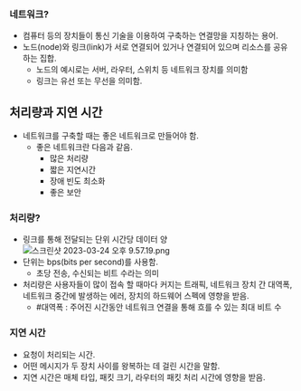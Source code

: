 ### 네트워크?

- 컴퓨터 등의 장치들이 통신 기술을 이용하여 구축하는 연결망을 지칭하는 용어.
- 노드(node)와 링크(link)가 서로 연결되어 있거나 연결되어 있으며 리소스를 공유하는 집합.
  - 노드의 예시로는 서버, 라우터, 스위치 등 네트워크 장치를 의미함
  - 링크는 유선 또는 무선을 의미함.

## 처리량과 지연 시간

- 네트워크를 구축할 때는 좋은 네트워크로 만들어야 함.
  - 좋은 네트워크란 다음과 같음.
    - 많은 처리량
    - 짧은 지연시간
    - 장애 빈도 최소화
    - 좋은 보안

### 처리량?

- 링크를 통해 전달되는 단위 시간당 데이터 양
  ![스크린샷 2023-03-24 오후 9.57.19.png](https://s3-us-west-2.amazonaws.com/secure.notion-static.com/c77de8e1-693b-4538-8e2c-0d60b602ef43/%E1%84%89%E1%85%B3%E1%84%8F%E1%85%B3%E1%84%85%E1%85%B5%E1%86%AB%E1%84%89%E1%85%A3%E1%86%BA_2023-03-24_%E1%84%8B%E1%85%A9%E1%84%92%E1%85%AE_9.57.19.png)
- 단위는 bps(bits per second)를 사용함.
  - 초당 전송, 수신되는 비트 수라는 의미
- 처리량은 사용자들이 많이 접속 할 때마다 커지는 트래픽, 네트워크 장치 간 대역폭, 네트워크 중간에 발생하는 에러, 장치의 하드웨어 스펙에 영향을 받음.
  - #대역폭 : 주어진 시간동안 네트워크 연결을 통해 흐를 수 있는 최대 비트 수

### 지연 시간

- 요청이 처리되는 시간.
- 어떤 메시지가 두 장치 사이를 왕복하는 데 걸린 시간을 말함.
- 지연 시간은 매체 타입, 패킷 크기, 라우터의 패킷 처리 시간에 영향을 받음.
